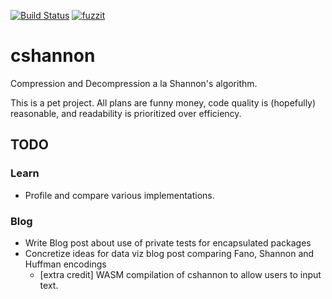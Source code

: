 [![Build Status](https://travis-ci.com/callpraths/cshannon.svg?branch=master)](https://travis-ci.com/github/callpraths/cshannon)
[![fuzzit](https://app.fuzzit.dev/badge?org_id=callpraths-gh)](https://app.fuzzit.dev/orgs/callpraths-gh/dashboard)

# cshannon

Compression and Decompression a la Shannon's algorithm.

This is a pet project. All plans are funny money, code quality is (hopefully)
reasonable, and readability is prioritized over efficiency.

## TODO

### Learn

* Profile and compare various implementations.

### Blog

* Write Blog post about use of private tests for encapsulated packages
* Concretize ideas for data viz blog post comparing Fano, Shannon and Huffman
  encodings
  * [extra credit] WASM compilation of cshannon to allow users to input text.
